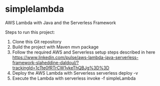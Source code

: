 # simplelambda
AWS Lambda with Java and the Serverless Framework 

Steps to run this project:

1. Clone this Git repository
2. Build the project with Maven mvn package
3. Follow the required AWS and Serverless setup steps described in here https://www.linkedin.com/pulse/aws-lambda-java-serverless-framework-slaheddine-daldoul/?trackingId=1cTte0fRTrCW1ykeThQBJg%3D%3D
4. Deploy the AWS Lambda with Serverless serverless deploy -v
5. Execute the Lambda with serverless invoke -f simpleLambda 
